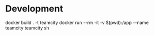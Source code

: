 # Development
docker build . -t teamcity
docker run --rm -it -v $(pwd):/app --name teamcity teamcity sh
